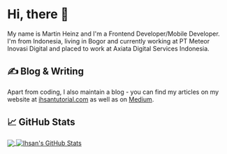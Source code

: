 # Hi, there 👋

My name is Martin Heinz and I'm a Frontend Developer/Mobile Developer. I'm from Indonesia, living in Bogor and currently working at PT Meteor Inovasi Digital and placed to work at Axiata Digital Services Indonesia.

## &#x270d; Blog & Writing

Apart from coding, I also maintain a blog - you can find my articles on my website at [ihsantutorial.com](https://www.ihsantutorial.com/) as well as on [Medium](https://medium.com/@ihsan.inh).


## &#x1f4c8; GitHub Stats

<a href="https://github.com/ihsaninh/ihsaninh">
  <img align="center" src="https://github-readme-stats.vercel.app/api/top-langs/?username=ihsaninh&hide=css,html&title_color=ffffff&text_color=c9cacc&icon_color=2bbc8a&bg_color=1d1f21" />
</a>
<a href="https://github.com/ihsaninh/ihsaninh">
  <img align="center" src="https://github-readme-stats.vercel.app/api?username=ihsaninh&show_icons=true&line_height=27&count_private=true&title_color=ffffff&text_color=c9cacc&icon_color=2bbc8a&bg_color=1d1f21" alt="Ihsan's GitHub Stats" />
</a>


